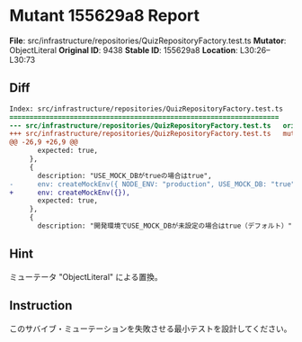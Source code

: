 # Mutant 155629a8 Report

**File**: src/infrastructure/repositories/QuizRepositoryFactory.test.ts
**Mutator**: ObjectLiteral
**Original ID**: 9438
**Stable ID**: 155629a8
**Location**: L30:26–L30:73

## Diff

```diff
Index: src/infrastructure/repositories/QuizRepositoryFactory.test.ts
===================================================================
--- src/infrastructure/repositories/QuizRepositoryFactory.test.ts	original
+++ src/infrastructure/repositories/QuizRepositoryFactory.test.ts	mutated #9438
@@ -26,9 +26,9 @@
       expected: true,
     },
     {
       description: "USE_MOCK_DBがtrueの場合はtrue",
-      env: createMockEnv({ NODE_ENV: "production", USE_MOCK_DB: "true" }),
+      env: createMockEnv({}),
       expected: true,
     },
     {
       description: "開発環境でUSE_MOCK_DBが未設定の場合はtrue（デフォルト）",
```

## Hint

ミューテータ "ObjectLiteral" による置換。

## Instruction

このサバイブ・ミューテーションを失敗させる最小テストを設計してください。
